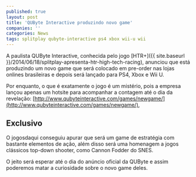 ```yaml
---
published: true
layout: post
title: 'QUByte Interactive produzindo novo game'
companies: ''
categories: News
tags: splitplay qubyte-interactive ps4 xbox wii-u wii
---
```

A paulista QUByte Interactive, conhecida pelo jogo [HTR+]({{ site.baseurl }}/2014/06/18/splitplay-apresenta-htr-high-tech-racing), anunciou que está produzindo um novo game que será colocado em pre-order nas lojas onlines brasileiras e depois será lançado para PS4, Xbox e Wii U.

Por enquanto, o que é exatamente o jogo é um mistério, pois a empresa lançou apenas um hotsite para acompanhar a contagem até o dia da revelação: [http://www.qubyteinteractive.com/games/newgame/](http://www.qubyteinteractive.com/games/newgame/),


## Exclusivo
O jogosdaqui conseguiu apurar que será um game de estratégia com bastante elementos de ação, além disso será uma homenagem a jogos clássicos top-down shooter, como Cannon Fodder do SNES.

O jeito será esperar até o dia do anúncio oficial da QUByte e assim poderemos matar a curiosidade sobre o novo game deles.
